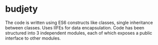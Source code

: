 # budjety

The code is written using ES6 constructs like classes, single inheritance between classes.
Uses IIFEs for data encapsulation.
Code has been structured into 3 independent modules, each of which exposes a public interface to other modules.
